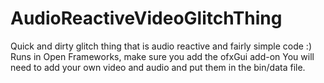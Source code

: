 # AudioReactiveVideoGlitchThing
Quick and dirty glitch thing that is audio reactive and fairly simple code :)  Runs in Open Frameworks, make sure you add the ofxGui add-on 
You will need to add your own video and audio and put them in the bin/data file.  
